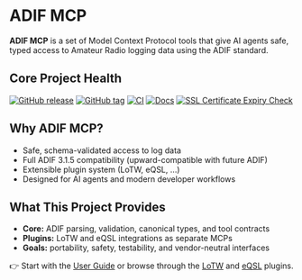 # ADIF MCP

**ADIF MCP** is a set of Model Context Protocol tools that give AI agents safe, typed access to Amateur Radio logging data using the ADIF standard.

## Core Project Health
[![GitHub release](https://img.shields.io/github/v/release/KI7MT/adif-mcp)](https://github.com/KI7MT/adif-mcp/releases)
[![GitHub tag](https://img.shields.io/github/v/tag/KI7MT/adif-mcp?sort=semver)](https://github.com/KI7MT/adif-mcp/tags)
[![CI](https://github.com/KI7MT/adif-mcp/actions/workflows/ci.yml/badge.svg)](https://github.com/KI7MT/adif-mcp/actions/workflows/ci.yml)
[![Docs](https://img.shields.io/badge/docs-github_pages-blue)](https://adif-mcp.com/)
[![SSL Certificate Expiry Check](https://github.com/KI7MT/adif-mcp/actions/workflows/ssl-expiry.yml/badge.svg)](https://github.com/KI7MT/adif-mcp/actions/workflows/ssl-expiry.yml)


## Why ADIF MCP?

- Safe, schema-validated access to log data
- Full ADIF 3.1.5 compatibility (upward-compatible with future ADIF)
- Extensible plugin system (LoTW, eQSL, …)
- Designed for AI agents and modern developer workflows

## What This Project Provides

- **Core:** ADIF parsing, validation, canonical types, and tool contracts
- **Plugins:** LoTW and eQSL integrations as separate MCPs
- **Goals:** portability, safety, testability, and vendor-neutral interfaces

👉 Start with the [User Guide](userguide/getting-started.md) or browse through the [LoTW](plugins/lotw/api.md) and [eQSL](plugins/eqsl/api.md) plugins.
